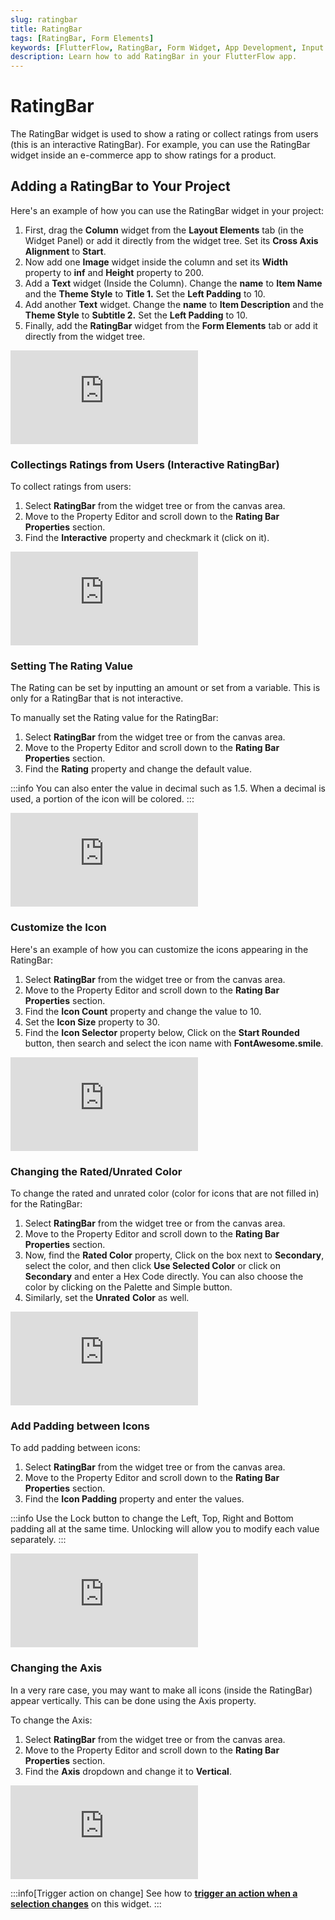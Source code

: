 ```yaml
---
slug: ratingbar
title: RatingBar
tags: [RatingBar, Form Elements]
keywords: [FlutterFlow, RatingBar, Form Widget, App Development, Input Field, Flutter]
description: Learn how to add RatingBar in your FlutterFlow app.
---
```



# RatingBar

The RatingBar widget is used to show a rating or collect ratings from users (this is an interactive RatingBar). For example, you can use the RatingBar widget inside an e-commerce app to show ratings for a product.

## Adding a RatingBar to Your Project

Here's an example of how you can use the RatingBar widget in your project:

1. First, drag the **Column** widget from the **Layout Elements** tab (in the Widget Panel) or add it directly from the widget tree. Set its **Cross Axis Alignment** to **Start**.
2. Now add one **Image** widget inside the column and set its **Width** property to **inf** and **Height** property to 200.
3. Add a **Text** widget (Inside the Column). Change the **name** to **Item Name** and the **Theme Style** to **Title 1.** Set the **Left Padding** to 10.
4. Add another **Text** widget. Change the **name** to **Item Description** and the **Theme Style** to **Subtitle 2.** Set the **Left Padding** to 10.
5. Finally, add the **RatingBar** widget from the **Form Elements** tab or add it directly from the widget tree.

<div style={{
    position: 'relative',
    paddingBottom: 'calc(56.67989417989418% + 41px)', // Keeps the aspect ratio and additional padding
    height: 0,
    width: '100%'}}>
    <iframe 
        src="https://demo.arcade.software/8G9OWpSmjbaFjj1hLNQX?embed&show_copy_link=true"
        title=""
        style={{
            position: 'absolute',
            top: 0,
            left: 0,
            width: '100%',
            height: '100%',
            colorScheme: 'light'
        }}
        frameborder="0"
        loading="lazy"
        webkitAllowFullScreen
        mozAllowFullScreen
        allowFullScreen
        allow="clipboard-write">
    </iframe>
</div>
<p></p>

### Collectings Ratings from Users (Interactive RatingBar)

To collect ratings from users:

1. Select **RatingBar** from the widget tree or from the canvas area.
2. Move to the Property Editor and scroll down to the **Rating Bar Properties** section.
3. Find the **Interactive** property and checkmark it (click on it).

<div style={{
    position: 'relative',
    paddingBottom: 'calc(56.67989417989418% + 41px)', // Keeps the aspect ratio and additional padding
    height: 0,
    width: '100%'}}>
    <iframe 
        src="https://demo.arcade.software/OhWfsoMXReWrsHMnaRQ4?embed&show_copy_link=true"
        title=""
        style={{
            position: 'absolute',
            top: 0,
            left: 0,
            width: '100%',
            height: '100%',
            colorScheme: 'light'
        }}
        frameborder="0"
        loading="lazy"
        webkitAllowFullScreen
        mozAllowFullScreen
        allowFullScreen
        allow="clipboard-write">
    </iframe>
</div>
<p></p>

### Setting The Rating Value

The Rating can be set by inputting an amount or set from a variable. This is only for a RatingBar that is not interactive.

To manually set the Rating value for the RatingBar:

1. Select **RatingBar** from the widget tree or from the canvas area.
2. Move to the Property Editor and scroll down to the **Rating Bar Properties** section.
3. Find the **Rating** property and change the default value.

:::info
You can also enter the value in decimal such as 1.5. When a decimal is used, a portion of the icon will be colored.
:::

<div style={{
    position: 'relative',
    paddingBottom: 'calc(56.67989417989418% + 41px)', // Keeps the aspect ratio and additional padding
    height: 0,
    width: '100%'}}>
    <iframe 
        src="https://demo.arcade.software/hsPSBo24i4hxfJve3vl8?embed&show_copy_link=true"
        title=""
        style={{
            position: 'absolute',
            top: 0,
            left: 0,
            width: '100%',
            height: '100%',
            colorScheme: 'light'
        }}
        frameborder="0"
        loading="lazy"
        webkitAllowFullScreen
        mozAllowFullScreen
        allowFullScreen
        allow="clipboard-write">
    </iframe>
</div>
<p></p>

### Customize the Icon

Here's an example of how you can customize the icons appearing in the RatingBar:

1. Select **RatingBar** from the widget tree or from the canvas area.
2. Move to the Property Editor and scroll down to the **Rating Bar Properties** section.
3. Find the **Icon Count** property and change the value to 10.
4. Set the **Icon Size** property to 30.
5. Find the **Icon Selector** property below, Click on the **Start Rounded** button, then search and select the icon name with **FontAwesome.smile**.

<div style={{
    position: 'relative',
    paddingBottom: 'calc(56.67989417989418% + 41px)', // Keeps the aspect ratio and additional padding
    height: 0,
    width: '100%'}}>
    <iframe 
        src="https://demo.arcade.software/lUJy6VbMx2PNQklgzPW5?embed&show_copy_link=true"
        title=""
        style={{
            position: 'absolute',
            top: 0,
            left: 0,
            width: '100%',
            height: '100%',
            colorScheme: 'light'
        }}
        frameborder="0"
        loading="lazy"
        webkitAllowFullScreen
        mozAllowFullScreen
        allowFullScreen
        allow="clipboard-write">
    </iframe>
</div>
<p></p>

### Changing the Rated/Unrated Color

To change the rated and unrated color (color for icons that are not filled in) for the RatingBar:

1. Select **RatingBar** from the widget tree or from the canvas area.
2. Move to the Property Editor and scroll down to the **Rating Bar Properties** section.
3. Now, find the **Rated Color** property, Click on the box next to **Secondary**, select the color, and then click **Use Selected Color** or click on **Secondary** and enter a Hex Code directly. You can also choose the color by clicking on the Palette and Simple button.
4. Similarly, set the **Unrated** **Color** as well.

<div style={{
    position: 'relative',
    paddingBottom: 'calc(56.67989417989418% + 41px)', // Keeps the aspect ratio and additional padding
    height: 0,
    width: '100%'}}>
    <iframe 
        src="https://demo.arcade.software/Pnb2vacIrQyuP1OaeFbQ?embed&show_copy_link=true"
        title=""
        style={{
            position: 'absolute',
            top: 0,
            left: 0,
            width: '100%',
            height: '100%',
            colorScheme: 'light'
        }}
        frameborder="0"
        loading="lazy"
        webkitAllowFullScreen
        mozAllowFullScreen
        allowFullScreen
        allow="clipboard-write">
    </iframe>
</div>
<p></p>

### Add Padding between Icons

To add padding between icons:

1. Select **RatingBar** from the widget tree or from the canvas area.
2. Move to the Property Editor and scroll down to the **Rating Bar Properties** section.
3. Find the **Icon Padding** property and enter the values.

:::info
Use the Lock button to change the Left, Top, Right and Bottom padding all at the same time. Unlocking will allow you to modify each value separately.
:::

<div style={{
    position: 'relative',
    paddingBottom: 'calc(56.67989417989418% + 41px)', // Keeps the aspect ratio and additional padding
    height: 0,
    width: '100%'}}>
    <iframe 
        src="https://demo.arcade.software/8aKvluQtEv1ketMPGsZL?embed&show_copy_link=true"
        title=""
        style={{
            position: 'absolute',
            top: 0,
            left: 0,
            width: '100%',
            height: '100%',
            colorScheme: 'light'
        }}
        frameborder="0"
        loading="lazy"
        webkitAllowFullScreen
        mozAllowFullScreen
        allowFullScreen
        allow="clipboard-write">
    </iframe>
</div>
<p></p>

### Changing the Axis

In a very rare case, you may want to make all icons (inside the RatingBar) appear vertically. This can be done using the Axis property.

To change the Axis:

1. Select **RatingBar** from the widget tree or from the canvas area.
2. Move to the Property Editor and scroll down to the **Rating Bar Properties** section.
3. Find the **Axis** dropdown and change it to **Vertical**.

<div style={{
    position: 'relative',
    paddingBottom: 'calc(56.67989417989418% + 41px)', // Keeps the aspect ratio and additional padding
    height: 0,
    width: '100%'}}>
    <iframe 
        src="https://demo.arcade.software/xsg3sYQEV250Fj20DanU?embed&show_copy_link=true"
        title=""
        style={{
            position: 'absolute',
            top: 0,
            left: 0,
            width: '100%',
            height: '100%',
            colorScheme: 'light'
        }}
        frameborder="0"
        loading="lazy"
        webkitAllowFullScreen
        mozAllowFullScreen
        allowFullScreen
        allow="clipboard-write">
    </iframe>
</div>
<p></p>

:::info[Trigger action on change]
See how to [**trigger an action when a selection changes**](../../widgets/widget-commonalities.md#trigger-action-on-selection-change) on this widget.
:::